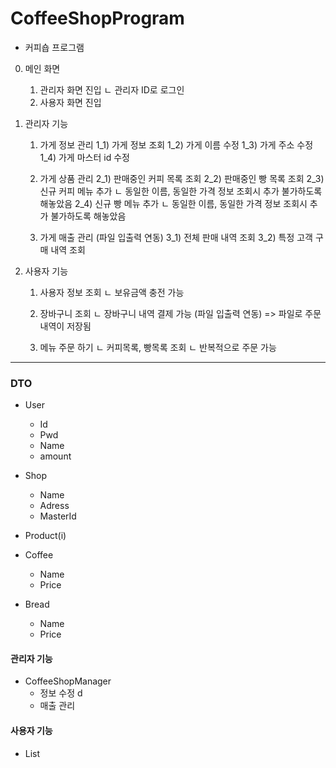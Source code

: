 # CoffeeShopProgram

 * 커피숍 프로그램

 0. 메인 화면
 	  1) 관리자 화면 진입
 		  ㄴ 관리자 ID로 로그인
 	  2) 사용자 화면 진입

 1. 관리자 기능
 	  1) 가게 정보 관리
 		 1_1) 가게 정보 조회
 		 1_2) 가게 이름 수정
 		 1_3) 가게 주소 수정
 		 1_4) 가게 마스터 id 수정

 	  2) 가게 상품 관리
 	 	 2_1) 판매중인 커피 목록 조회
 		 2_2) 판매중인 빵 목록 조회
 		 2_3) 신규 커피 메뉴 추가
 			   ㄴ 동일한 이름, 동일한 가격 정보 조회시 추가 불가하도록 해놓았음
 		 2_4) 신규 빵 메뉴 추가
 			   ㄴ 동일한 이름, 동일한 가격 정보 조회시 추가 불가하도록 해놓았음

    3) 가게 매출 관리 (파일 입출력 연동)
    	 3_1) 전체 판매 내역 조회
    	 3_2) 특정 고객 구매 내역 조회


 2. 사용자 기능
 	  1) 사용자 정보 조회
 		  ㄴ 보유금액 충전 가능

 	  2) 장바구니 조회
 		  ㄴ 장바구니 내역 결제 가능 (파일 입출력 연동)
 			 => 파일로 주문 내역이 저장됨

    3) 메뉴 주문 하기
    	  ㄴ 커피목록, 빵목록 조회
    	  ㄴ 반복적으로 주문 가능
---
### DTO
- User
  - Id
  - Pwd
  - Name
  - amount

- Shop
  - Name
  - Adress
  - MasterId

- Product(i)
- Coffee
  - Name
  - Price

- Bread
  - Name
  - Price

#### 관리자 기능 
- CoffeeShopManager
  - 정보 수정 d
  - 매출 관리

#### 사용자 기능
- List<Product>

